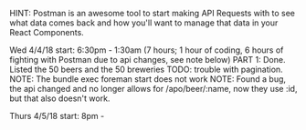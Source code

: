 HINT: Postman is an awesome tool to start making API Requests with to see what data comes back and how you'll want to manage that data in your React Components.

Wed 4/4/18 start: 6:30pm - 1:30am (7 hours; 1 hour of coding, 6 hours of fighting with Postman due to api changes, see note below) 
PART 1: Done. Listed the 50 beers and the 50 breweries
  TODO: trouble with pagination.
  NOTE: The bundle exec foreman start does not work
  NOTE: Found a bug, the api changed and no longer allows for /apo/beer/:name,      now they use :id, but that also doesn't work. 


Thurs 4/5/18 start: 8pm - 